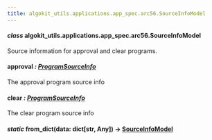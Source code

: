 ```yaml
---
title: algokit_utils.applications.app_spec.arc56.SourceInfoModel
---
```

#### *class* algokit_utils.applications.app_spec.arc56.SourceInfoModel

Source information for approval and clear programs.

#### approval *: [ProgramSourceInfo](#algokit_utils.applications.app_spec.arc56.ProgramSourceInfo)*

The approval program source info

#### clear *: [ProgramSourceInfo](#algokit_utils.applications.app_spec.arc56.ProgramSourceInfo)*

The clear program source info

#### *static* from_dict(data: dict[str, Any]) → [SourceInfoModel](#algokit_utils.applications.app_spec.arc56.SourceInfoModel)